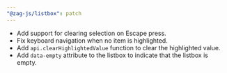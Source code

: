```yaml
---
"@zag-js/listbox": patch
---
```


- Add support for clearing selection on Escape press.
- Fix keyboard navigation when no item is highlighted.
- Add `api.clearHighlightedValue` function to clear the highlighted value.
- Add `data-empty` attribute to the listbox to indicate that the listbox is empty.
